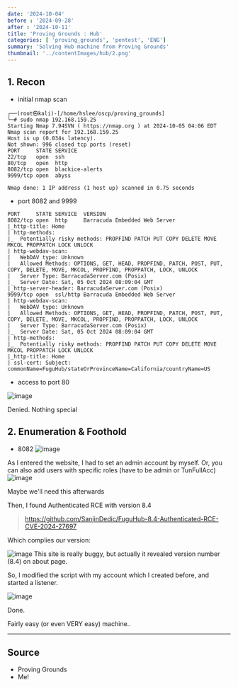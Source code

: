 ```yaml
---
date: '2024-10-04'
before : '2024-09-28'
after : '2024-10-11'
title: 'Proving Grounds : Hub'
categories: [ 'proving_grounds', 'pentest', 'ENG']
summary: 'Solving Hub machine from Proving Grounds'
thumbnail: '../contentImages/hub/2.png'
---
```


## 1. Recon

- initial nmap scan
```
┌──(root㉿kali)-[/home/hslee/oscp/proving_grounds]
└─# sudo nmap 192.168.159.25
Starting Nmap 7.94SVN ( https://nmap.org ) at 2024-10-05 04:06 EDT
Nmap scan report for 192.168.159.25
Host is up (0.034s latency).
Not shown: 996 closed tcp ports (reset)
PORT     STATE SERVICE
22/tcp   open  ssh
80/tcp   open  http
8082/tcp open  blackice-alerts
9999/tcp open  abyss

Nmap done: 1 IP address (1 host up) scanned in 0.75 seconds

```
- port 8082 and 9999
```
PORT     STATE SERVICE  VERSION                                                                                                                                                                                                             
8082/tcp open  http     Barracuda Embedded Web Server                             
|_http-title: Home                                                        
| http-methods:                                                    
|_  Potentially risky methods: PROPFIND PATCH PUT COPY DELETE MOVE MKCOL PROPPATCH LOCK UNLOCK                                                       
| http-webdav-scan:                                               
|   WebDAV type: Unknown                                        
|   Allowed Methods: OPTIONS, GET, HEAD, PROPFIND, PATCH, POST, PUT, COPY, DELETE, MOVE, MKCOL, PROPFIND, PROPPATCH, LOCK, UNLOCK                        
|   Server Type: BarracudaServer.com (Posix)                            
|_  Server Date: Sat, 05 Oct 2024 08:09:04 GMT                          
|_http-server-header: BarracudaServer.com (Posix)                                 
9999/tcp open  ssl/http Barracuda Embedded Web Server                                                 
| http-webdav-scan:                                               
|   WebDAV type: Unknown                                                           
|   Allowed Methods: OPTIONS, GET, HEAD, PROPFIND, PATCH, POST, PUT, COPY, DELETE, MOVE, MKCOL, PROPFIND, PROPPATCH, LOCK, UNLOCK        
|   Server Type: BarracudaServer.com (Posix)                                       
|_  Server Date: Sat, 05 Oct 2024 08:09:04 GMT                           
| http-methods:                                            
|_  Potentially risky methods: PROPFIND PATCH PUT COPY DELETE MOVE MKCOL PROPPATCH LOCK UNLOCK                         
|_http-title: Home                                         
| ssl-cert: Subject: commonName=FuguHub/stateOrProvinceName=California/countryName=US
```
- access to port 80

![image](../contentImages/hub/1.png)


Denied. Nothing special

## 2. Enumeration & Foothold

- 8082
![image](../contentImages/hub/2.png)

As I entered the website, I had to set an admin account by myself. Or, you can also add users with specific roles (have to be admin or TunFullAcc)
![image](../contentImages/hub/4.png)


Maybe we'll need this afterwards

Then, I found Authenticated RCE with version 8.4


> https://github.com/SanjinDedic/FuguHub-8.4-Authenticated-RCE-CVE-2024-27697


Which complies our version:

![image](../contentImages/hub/5.png)
This site is really buggy, but actually it revealed version number (8.4) on about page.

So, I modified the script with my account which I created before, and started a listener.

![image](../contentImages/hub/3.png)

Done.

Fairly easy (or even VERY easy) machine..

---
## Source

- Proving Grounds
- Me!